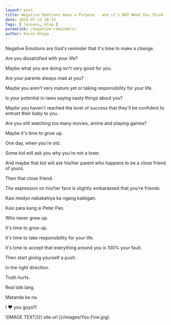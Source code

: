 ```yaml
--- 
layout: post 
title: Negative Emotions Have a Purpose - and it's NOT What You Think
date: 2019-07-21 16:33
Tags: [ lessons, blog ]
permalink: /negative-reminders/ 
author: Kevin Olega 
--- 
```

Negative Emotions are God's reminder that it's time to make a change.

Are you dissatisfied with your life?

Maybe what you are doing isn't very good for you.

Are your parents always mad at you?

Maybe you aren't very mature yet or taking responsibility for your life.

Is your potential in-laws saying nasty things about you?

Maybe you haven't reached the level of success that they'll be confident to entrust their baby to you.

Are you still watching too many movies, anime and playing games?

Maybe it's time to grow up.

One day, when you're old.

Some kid will ask you why you're not a loser.

And maybe that kid will ask his/her parent who happens to be a close friend of yours.

Then that close friend.

The expression on his/her face is slightly embarassed that you're friends.

Kasi medyo nakakahiya ka ngang kaibigan.

Kasi para kang si Peter Pan.

Who never grew up.

It's time to grow up.

It's time to take responsibility for your life.

It's time to accept that everything around you is 100% your fault.

Then start giving yourself a push.

In the right direction.

Truth hurts.

Real talk lang.

Matanda ka na.

I ❤️ you guys!!!

![IMAGE TEXT]({{ site.url }}/images/You Fine.jpg).